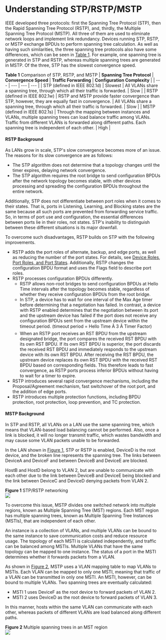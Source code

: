 Understanding STP/RSTP/MSTP
===========================

IEEE developed three protocols: first the Spanning Tree Protocol (STP), then the Rapid Spanning Tree Protocol (RSTP), and, thirdly, the Multiple Spanning Tree Protocol (MSTP). All three of them are used to eliminate network loops and implement link redundancy. Devices running STP, RSTP, or MSTP exchange BPDUs to perform spanning tree calculation. As well as having such similarities, the three spanning tree protocols also have some differences, which can be seen in [Table 1](#EN-US_CONCEPT_0000001292078880__table12984145313512). For example, one spanning tree is generated in STP and RSTP, whereas multiple spanning trees are generated in MSTP. Of the three, STP has the slowest convergence speed.

**Table 1** Comparison of STP, RSTP, and MSTP
| **Spanning Tree Protocol** | **Convergence Speed** | **Traffic Forwarding** | **Configuration Complexity** |
| --- | --- | --- | --- |
| STP (defined in IEEE 802.1d) | Slowest | All VLANs share a spanning tree, through which all their traffic is forwarded. | Slow |
| RSTP (defined in IEEE 802.1w) | RSTP and MSTP provide faster convergence than STP, however, they are equally fast in convergence. | All VLANs share a spanning tree, through which all their traffic is forwarded. | Slow |
| MSTP (defined in IEEE 802.1s) | Through the mapping between instances and VLANs, multiple spanning trees can load balance traffic among VLANs. Traffic from different VLANs is forwarded along different paths. Each spanning tree is independent of each other. | High |


#### RSTP Background

As LANs grow in scale, STP's slow convergence becomes more of an issue. The reasons for its slow convergence are as follows:

* The STP algorithm does not determine that a topology changes until the timer expires, delaying network convergence.
* The STP algorithm requires the root bridge to send configuration BPDUs after the network topology becomes stable, with other devices processing and spreading the configuration BPDUs throughout the entire network.

Additionally, STP does not differentiate between port roles when it comes to their states. That is, ports in Listening, Learning, and Blocking states are the same because all such ports are prevented from forwarding service traffic. So, in terms of port use and configuration, the essential differences between ports lie in their roles, not states. STP's inability to distinguish between these different situations is its major downfall.

To overcome such disadvantages, RSTP builds on STP with the following improvements.

* RSTP adds the port roles of alternate, backup, and edge ports, as well as reducing the number of the port states. For details, see [Device Roles, Port Roles, and Port States](vrp_stp_cfg_1066.html). Additionally, RSTP changes the configuration BPDU format and uses the Flags field to describe port roles.
* RSTP processes configuration BPDUs differently.
  + RSTP allows non-root bridges to send configuration BPDUs at Hello Time intervals after the topology becomes stable, regardless of whether they receive configuration BPDUs from the root bridge.
  + In STP, a device has to wait for one interval of the Max Age timer before determining that a negotiation has failed. In contrast, a device with RSTP enabled determines that the negotiation between its port and the upstream device has failed if the port does not receive any configuration BPDUs sent from the upstream device within the timeout period. (timeout period = Hello Time Ã 3 Ã Timer Factor)
  + When an RSTP port receives an RST BPDU from the upstream designated bridge, the port compares the received RST BPDU with its own RST BPDU. If its own RST BPDU is superior, the port discards the received RST BPDU and immediately responds to the upstream device with its own RST BPDU. After receiving the RST BPDU, the upstream device replaces its own RST BPDU with the received RST BPDU based on corresponding fields. This therefore leads to fast convergence, as RSTP ports process inferior BPDUs without having to wait for a timer to expire.
* RSTP introduces several rapid convergence mechanisms, including the Proposal/Agreement mechanism, fast switchover of the root port, and the addition of edge ports.
* RSTP introduces multiple protection functions, including BPDU protection, root protection, loop prevention, and TC protection.

#### MSTP Background

In STP and RSTP, all VLANs on a LAN use the same spanning tree, which means that VLAN-based load balancing cannot be performed. Also, once a link is blocked, it will no longer transmit traffic, which wastes bandwidth and may cause some VLAN packets unable to be forwarded.

In the LAN shown in [Figure 1](#EN-US_CONCEPT_0000001292078880__fig1568614172616), STP or RSTP is enabled, DeviceD is the root device, and the broken line represents the spanning tree. The links between DeviceA and DeviceF and between DeviceB and DeviceE are blocked.

HostB and HostD belong to VLAN 2, but are unable to communicate with each other due to the link between DeviceB and DeviceE being blocked and the link between DeviceC and DeviceD denying packets from VLAN 2.

**Figure 1** STP/RSTP networking  
![](figure/en-us_image_0000001291919008.png)

To overcome this issue, MSTP divides one switched network into multiple regions, known as Multiple Spanning Tree (MST) regions. Each MST region has multiple spanning trees, known as Multiple Spanning Tree Instances (MSTIs), that are independent of each other.

An instance is a collection of VLANs, and multiple VLANs can be bound to the same instance to save communication costs and reduce resource usage. The topology of each MSTI is calculated independently, and traffic can be balanced among MSTIs. Multiple VLANs that have the same topology can be mapped to one instance. The status of a port in the MSTI determines whether it forwards packets from a VLAN.

As shown in [Figure 2](#EN-US_CONCEPT_0000001292078880__fig20369162795818), MSTP uses a VLAN mapping table to map VLANs to MSTIs. Each VLAN can be mapped to only one MSTI, meaning that traffic of a VLAN can be transmitted in only one MSTI. An MSTI, however, can be bound to multiple VLANs. Two spanning trees are eventually calculated:

* MSTI 1 uses DeviceF as the root device to forward packets of VLAN 2.
* MSTI 2 uses DeviceD as the root device to forward packets of VLAN 3.

In this manner, hosts within the same VLAN can communicate with each other, whereas packets of different VLANs are load balanced along different paths.

**Figure 2** Multiple spanning trees in an MST region  
![](figure/en-us_image_0000001345238537.png)